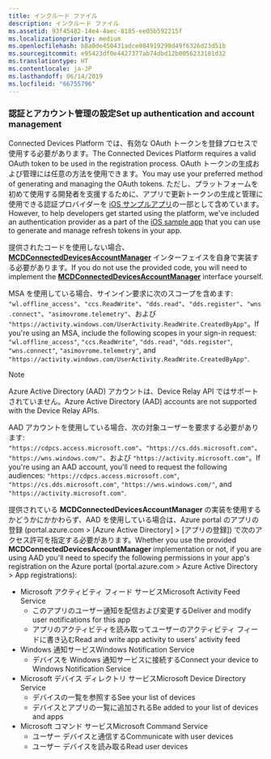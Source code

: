 ```yaml
---
title: インクルード ファイル
description: インクルード ファイル
ms.assetid: 93f45482-14e4-4aec-8185-ee05b592215f
ms.localizationpriority: medium
ms.openlocfilehash: b8a0de450431adce084919290d49f6326d23d51b
ms.sourcegitcommit: e95423df0e4427377ab74dbd12b0056233181d32
ms.translationtype: HT
ms.contentlocale: ja-JP
ms.lasthandoff: 06/14/2019
ms.locfileid: "66755796"
---
```

### <a name="set-up-authentication-and-account-management"></a><span data-ttu-id="c9131-103">認証とアカウント管理の設定</span><span class="sxs-lookup"><span data-stu-id="c9131-103">Set up authentication and account management</span></span>

<span data-ttu-id="c9131-104">Connected Devices Platform では、有効な OAuth トークンを登録プロセスで使用する必要があります。</span><span class="sxs-lookup"><span data-stu-id="c9131-104">The Connected Devices Platform requires a valid OAuth token to be used in the registration process.</span></span>  <span data-ttu-id="c9131-105">OAuth トークンの生成および管理には任意の方法を使用できます。</span><span class="sxs-lookup"><span data-stu-id="c9131-105">You may use your preferred method of generating and managing the OAuth tokens.</span></span>  <span data-ttu-id="c9131-106">ただし、プラットフォームを初めて使用する開発者を支援するために、アプリで更新トークンの生成と管理に使用できる認証プロバイダーを [iOS サンプルアプリ](https://github.com/Microsoft/project-rome/tree/master/iOS/samples/account-provider-sample)の一部として含めています。</span><span class="sxs-lookup"><span data-stu-id="c9131-106">However, to help developers get started using the platform, we've included an authentication provider as a part of the [iOS sample app](https://github.com/Microsoft/project-rome/tree/master/iOS/samples/account-provider-sample) that you can use to generate and manage refresh tokens in your app.</span></span>

<span data-ttu-id="c9131-107">提供されたコードを使用しない場合、 **[MCDConnectedDevicesAccountManager](../objectivec-api/connecteddevices/MCDConnectedDevicesAccountManager.md)** インターフェイスを自身で実装する必要があります。</span><span class="sxs-lookup"><span data-stu-id="c9131-107">If you do not use the provided code, you will need to implement the **[MCDConnectedDevicesAccountManager](../objectivec-api/connecteddevices/MCDConnectedDevicesAccountManager.md)** interface yourself.</span></span>

<span data-ttu-id="c9131-108">MSA を使用している場合、サインイン要求に次のスコープを含めます: `"wl.offline_access"`、`"ccs.ReadWrite"`、`"dds.read"`、`"dds.register"`、`"wns.connect"`、`"asimovrome.telemetry"`、および `"https://activity.windows.com/UserActivity.ReadWrite.CreatedByApp"`。</span><span class="sxs-lookup"><span data-stu-id="c9131-108">If you're using an MSA, include the following scopes in your sign-in request: `"wl.offline_access"`, `"ccs.ReadWrite"`, `"dds.read"`, `"dds.register"`, `"wns.connect"`, `"asimovrome.telemetry"`, and `"https://activity.windows.com/UserActivity.ReadWrite.CreatedByApp"`.</span></span>

> [!NOTE]
> <span data-ttu-id="c9131-109">Azure Active Directory (AAD) アカウントは、Device Relay API ではサポートされていません。</span><span class="sxs-lookup"><span data-stu-id="c9131-109">Azure Active Directory (AAD) accounts are not supported with the Device Relay APIs.</span></span>

<span data-ttu-id="c9131-110">AAD アカウントを使用している場合、次の対象ユーザーを要求する必要があります: `"https://cdpcs.access.microsoft.com"`、`"https://cs.dds.microsoft.com"`、`"https://wns.windows.com/"`、および `"https://activity.microsoft.com"`。</span><span class="sxs-lookup"><span data-stu-id="c9131-110">If you're using an AAD account, you'll need to request the following audiences: `"https://cdpcs.access.microsoft.com"`, `"https://cs.dds.microsoft.com"`, `"https://wns.windows.com/"`, and `"https://activity.microsoft.com"`.</span></span>

<span data-ttu-id="c9131-111">提供されている **MCDConnectedDevicesAccountManager** の実装を使用するかどうかにかかわらず、AAD を使用している場合は、Azure portal のアプリの登録 (portal.azure.com > [Azure Active Directory] > [アプリの登録]) で次のアクセス許可を指定する必要があります。</span><span class="sxs-lookup"><span data-stu-id="c9131-111">Whether you use the provided **MCDConnectedDevicesAccountManager** implementation or not, if you are using AAD you'll need to specify the following permissions in your app's registration on the Azure portal (portal.azure.com > Azure Active Directory > App registrations):</span></span>
* <span data-ttu-id="c9131-112">Microsoft アクティビティ フィード サービス</span><span class="sxs-lookup"><span data-stu-id="c9131-112">Microsoft Activity Feed Service</span></span> 
  * <span data-ttu-id="c9131-113">このアプリのユーザー通知を配信および変更する</span><span class="sxs-lookup"><span data-stu-id="c9131-113">Deliver and modify user notifications for this app</span></span>
  * <span data-ttu-id="c9131-114">アプリのアクティビティを読み取ってユーザーのアクティビティ フィードに書き込む</span><span class="sxs-lookup"><span data-stu-id="c9131-114">Read and write app activity to users' activity feed</span></span>
* <span data-ttu-id="c9131-115">Windows 通知サービス</span><span class="sxs-lookup"><span data-stu-id="c9131-115">Windows Notification Service</span></span>
  * <span data-ttu-id="c9131-116">デバイスを Windows 通知サービスに接続する</span><span class="sxs-lookup"><span data-stu-id="c9131-116">Connect your device to Windows Notification Service</span></span> 
* <span data-ttu-id="c9131-117">Microsoft デバイス ディレクトリ サービス</span><span class="sxs-lookup"><span data-stu-id="c9131-117">Microsoft Device Directory Service</span></span>
  * <span data-ttu-id="c9131-118">デバイスの一覧を参照する</span><span class="sxs-lookup"><span data-stu-id="c9131-118">See your list of devices</span></span>
  * <span data-ttu-id="c9131-119">デバイスとアプリの一覧に追加される</span><span class="sxs-lookup"><span data-stu-id="c9131-119">Be added to your list of devices and apps</span></span> 
* <span data-ttu-id="c9131-120">Microsoft コマンド サービス</span><span class="sxs-lookup"><span data-stu-id="c9131-120">Microsoft Command Service</span></span>
  * <span data-ttu-id="c9131-121">ユーザー デバイスと通信する</span><span class="sxs-lookup"><span data-stu-id="c9131-121">Communicate with user devices</span></span>
  * <span data-ttu-id="c9131-122">ユーザー デバイスを読み取る</span><span class="sxs-lookup"><span data-stu-id="c9131-122">Read user devices</span></span>
